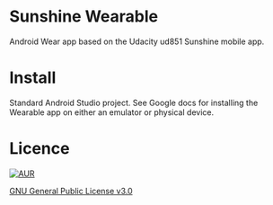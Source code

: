 # Sunshine Wearable
Android Wear app based on the Udacity ud851 Sunshine mobile app.

# Install
Standard Android Studio project. See Google docs for installing the Wearable app on either an emulator or physical device.

# Licence
[![AUR](https://img.shields.io/aur/license/yaourt.svg)]()

[GNU General Public License v3.0](http://choosealicense.com/licenses/gpl-3.0/)